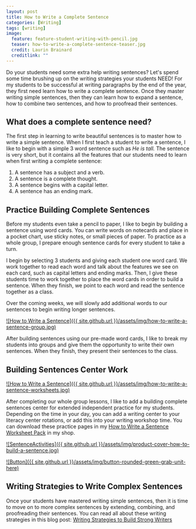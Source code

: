 ```yaml
---
layout: post
title: How to Write a Complete Sentence
categories: [Writing]
tags: [writing]
image:
  feature: feature-student-writing-with-pencil.jpg
  teaser: how-to-write-a-complete-sentence-teaser.jpg
  credit: Laurin Brainard
  creditlink: ""
---
```

Do your students need some extra help writing sentences? Let's spend some time brushing up on the writing strategies your students NEED! For my students to be successful at writing paragraphs by the end of the year, they first need learn how to write a complete sentence. Once they master writing simple sentences, then they can learn how to expand a sentence, how to combine two sentences, and how to proofread their sentences. 

## What does a complete sentence need?

The first step in learning to write beautiful sentences is to master how to write a simple sentence. When I first teach a student to write a sentence, I like to begin with a simple 3 word sentence such as _He is tall._ The sentence is very short, but it contains all the features that our students need to learn when first writing a complete sentence:
1. A sentence has a subject and a verb.
2. A sentence is a complete thought.
3. A sentence begins with a capital letter.
4. A sentence has an ending mark.

## Practice Building Complete Sentences

Before my students even take a pencil to paper, I like to begin by building a sentence using word cards. You can write words on notecards and place in a pocket chart, use sticky notes, or small pieces of paper. To practice as a whole group, I prepare enough sentence cards for every student to take a turn.

I begin by selecting 3 students and giving each student one word card. We work together to read each word and talk about the features we see on each card, such as capital letters and ending marks. Then, I give these students time to work together to place the word cards in order to build a sentence. When they finish, we point to each word and read the sentence together as a class. 

Over the coming weeks, we will slowly add additional words to our sentences to begin writing longer sentences. 

[![How to Write a Sentence]({{ site.github.url }}/assets/img/how-to-write-a-sentence-group.jpg)](https://www.teacherspayteachers.com/Product/How-to-Write-a-Sentence-Building-Sentences-Writing-Activity-7680019?utm_source=PB%20Blog&utm_campaign=20240211%20How%20to%20Write%20Complete%20Sentences%20Blog%20Post)

After building sentences using our pre-made word cards, I like to break my students into groups and give them the opportunity to write their own sentences. When they finish, they present their sentences to the class. 

## Building Sentences Center Work

[![How to Write a Sentence]({{ site.github.url }}/assets/img/how-to-write-a-sentence-worksheets.jpg)](https://www.teacherspayteachers.com/Product/How-to-Write-a-Sentence-Building-Sentences-Writing-Activity-7680019?utm_source=PB%20Blog&utm_campaign=20240211%20How%20to%20Write%20Complete%20Sentences%20Blog%20Post)

After completing our whole group lessons, I like to add a building complete sentences center for extended independent practice for my students.  Depending on the time in your day, you can add a writing center to your literacy center rotations, or add this into your writing workshop time. You can download these practice pages in my [How to Write a Sentence Worksheet Pack](https://www.teacherspayteachers.com/Product/How-to-Write-a-Sentence-Building-Sentences-Writing-Activity-7680019?utm_source=PB%20Blog&utm_campaign=20240211%20How%20to%20Write%20Complete%20Sentences%20Blog%20Post) in my shop.

[![SentenceActivities]({{ site.github.url }}/assets/img/product-cover-how-to-build-a-sentence.jpg)](https://www.teacherspayteachers.com/Product/How-to-Write-a-Sentence-Building-Sentences-Writing-Activity-7680019?utm_source=PB%20Blog&utm_campaign=20240211%20How%20to%20Write%20Complete%20Sentences%20Blog%20Post)

[![Button]({{ site.github.url }}/assets/img/button-rounded-green-grab-unit-here)](https://www.teacherspayteachers.com/Product/How-to-Write-a-Sentence-Building-Sentences-Writing-Activity-7680019?utm_source=PB%20Blog&utm_campaign=20240211%20How%20to%20Write%20Complete%20Sentences%20Blog%20Post)

## Writing Strategies to Write Complex Sentences

Once your students have mastered writing simple sentences, then it is time to move on to more complex sentences by extending, combining, and proofreading their sentences. You can read all about these writing strategies in this blog post: [Writing Strategies to Build Strong Writers](https://theprimarybrain.com/writing/2021/01/09/Writing-Strategies-For-Students/)